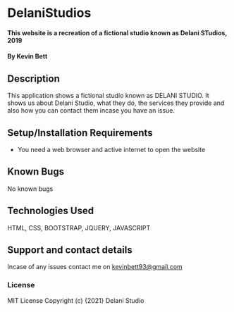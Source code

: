 # DelaniStudios
#### This website is a recreation of a fictional studio known as Delani STudios, 2019
#### By Kevin Bett
## Description
This application shows a fictional studio known as DELANI STUDIO. It shows us about Delani Studio, what they do, the services they provide and also how you can contact them incase you have an issue.
## Setup/Installation Requirements
* You need a web browser and active internet to open the website
## Known Bugs
No known bugs
## Technologies Used
HTML, CSS, BOOTSTRAP, JQUERY, JAVASCRIPT
## Support and contact details
Incase of any issues contact me on kevinbett93@gmail.com
### License
MIT License
Copyright (c) {2021} Delani Studio